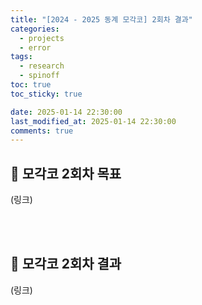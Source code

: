 ```yaml
---
title: "[2024 - 2025 동계 모각코] 2회차 결과"
categories:
  - projects
  - error
tags:
  - research
  - spinoff
toc: true
toc_sticky: true

date: 2025-01-14 22:30:00
last_modified_at: 2025-01-14 22:30:00
comments: true
---
```

## 📍 모각코 2회차 목표
(링크)

<br><br>

## 📍 모각코 2회차 결과
(링크)